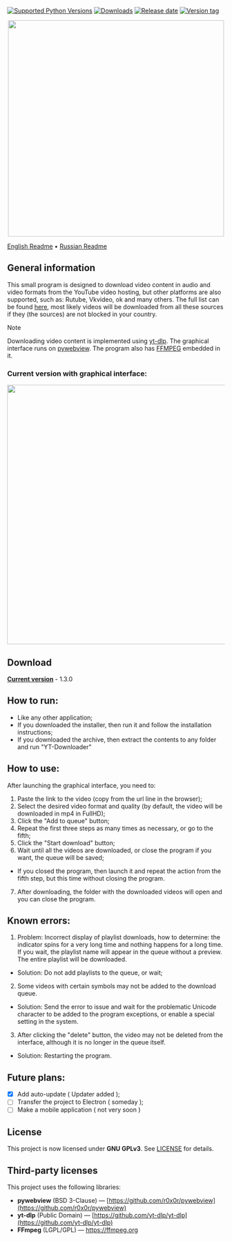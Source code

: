[![Supported Python Versions](https://img.shields.io/badge/python-3.12%20%7C%203.13-%234B8BBE)](https://www.python.org/downloads/) [![Downloads](https://img.shields.io/github/downloads/Rayness/YouTube-Downloader/total)](https://github.com/Rayness/YouTube-Downloader/releases) [![Release date](https://img.shields.io/github/release-date/Rayness/YouTube-Downloader)]() [![Version tag](https://img.shields.io/github/v/tag/Rayness/YouTube-Downloader)]()
<p align="center">
  <img src="https://github.com/user-attachments/assets/fa32ee50-105d-4d10-8bb8-fb4fc58e300c" width="500">
</p>

[English Readme](https://github.com/Rayness/YouTube-Downloader/blob/main/README.md)
• [Russian Readme](https://github.com/Rayness/YouTube-Downloader/blob/main/README.ru.md)

## General information
This small program is designed to download video content in audio and video formats from the YouTube video hosting, but other platforms are also supported, such as: Rutube, Vkvideo, ok and many others. The full list can be found [here](https://github.com/yt-dlp/yt-dlp/blob/master/supportedsites.md), most likely videos will be downloaded from all these sources if they (the sources) are not blocked in your country.

> [!NOTE]
> Downloading video content is implemented using [yt-dlp](https://github.com/yt-dlp/yt-dlp). The graphical interface runs on [pywebview](https://github.com/r0x0r/pywebview). The program also has [FFMPEG](https://ffmpeg.org/) embedded in it.

### Current version with graphical interface:
<img src="https://github.com/user-attachments/assets/00d3f220-2c2a-4c5e-9899-a6123ff31bf1" width="600">

## Download

**[Current version](https://github.com/Rayness/YouTube-Downloader/releases/tag/v1.3.0)** - 1.3.0

## How to run:
- Like any other application;
- If you downloaded the installer, then run it and follow the installation instructions;
- If you downloaded the archive, then extract the contents to any folder and run "YT-Downloader"

## How to use:
After launching the graphical interface, you need to:
1. Paste the link to the video (copy from the url line in the browser);
2. Select the desired video format and quality (by default, the video will be downloaded in mp4 in FullHD);
3. Click the "Add to queue" button;
4. Repeat the first three steps as many times as necessary, or go to the fifth;
5. Click the "Start download" button;
6. Wait until all the videos are downloaded, or close the program if you want, the queue will be saved;
- If you closed the program, then launch it and repeat the action from the fifth step, but this time without closing the program.
7. After downloading, the folder with the downloaded videos will open and you can close the program.

## Known errors:
1. Problem: Incorrect display of playlist downloads, how to determine: the indicator spins for a very long time and nothing happens for a long time. If you wait, the playlist name will appear in the queue without a preview. The entire playlist will be downloaded.
- Solution: Do not add playlists to the queue, or wait;

2. Some videos with certain symbols may not be added to the download queue.
- Solution: Send the error to issue and wait for the problematic Unicode character to be added to the program exceptions, or enable a special setting in the system.

3. After clicking the "delete" button, the video may not be deleted from the interface, although it is no longer in the queue itself.
- Solution: Restarting the program.

## Future plans:
- [x] Add auto-update ( Updater added );
- [ ] Transfer the project to Electron ( someday );
- [ ] Make a mobile application ( not very soon )

## License
This project is now licensed under **GNU GPLv3**. See [LICENSE](LICENSE) for details.  

## Third-party licenses  
This project uses the following libraries:  
- **pywebview** (BSD 3-Clause) — [https://github.com/r0x0r/pywebview](https://github.com/r0x0r/pywebview)  
- **yt-dlp** (Public Domain) — [https://github.com/yt-dlp/yt-dlp](https://github.com/yt-dlp/yt-dlp)
- **FFmpeg** (LGPL/GPL) — https://ffmpeg.org
